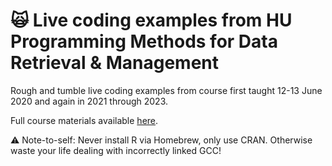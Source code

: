 # 🙀 Live coding examples from HU Programming Methods for Data Retrieval & Management

Rough and tumble live coding examples from course first taught 12-13 June 2020 and again in 2021 through 2023.

Full course materials available [here](https://brave-pasteur-c09ffa.netlify.app/).

:warning: Note-to-self: Never install R via Homebrew, only use CRAN. Otherwise waste your life dealing with incorrectly linked GCC!

